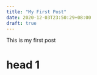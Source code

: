 ```yaml
---
title: "My First Post"
date: 2020-12-03T23:50:29+08:00
draft: true
---
```


This is my first post
# head 1